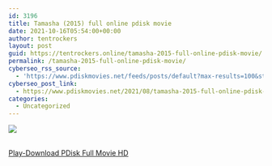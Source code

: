```yaml
---
id: 3196
title: Tamasha (2015) full online pdisk movie
date: 2021-10-16T05:54:00+00:00
author: tentrockers
layout: post
guid: https://tentrockers.online/tamasha-2015-full-online-pdisk-movie/
permalink: /tamasha-2015-full-online-pdisk-movie/
cyberseo_rss_source:
  - 'https://www.pdiskmovies.net/feeds/posts/default?max-results=100&start-index=1001'
cyberseo_post_link:
  - https://www.pdiskmovies.net/2021/08/tamasha-2015-full-online-pdisk-movie.html
categories:
  - Uncategorized
---
```

<div>
  <img src="https://1.bp.blogspot.com/-ALASHwQDM_g/YRjUedY-5nI/AAAAAAAAaXw/w9Rk644AjCwOYuG3cFWZ7kT9Gf7nDOTKACLcBGAsYHQ/w320-h400/Tamasha%2B%25282015%2529%2Bfull%2Bonline%2Bpdisk%2Bmovie.jpg" class="ff-og-image-inserted" />
</div>

  
<a href="https://kofilink.com/1/bnYyaXJsMDAybm53?dn=1" target="popup" onclick="window.open('https://kofilink.com/1/bnYyaXJsMDAybm53?dn=1','popup','width=600,height=600'); return false;" rel="noopener"><br /> Play-Download PDisk Full Movie HD<br /> </a>